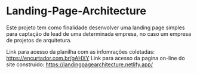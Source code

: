 # Landing-Page-Architecture
Este projeto tem como finalidade desenvolver uma landing page simples para captação de lead de uma determinada empresa, no caso um empresa de projetos de arquitetura.

Link para acesso da planilha com as infomrações coletadas: https://encurtador.com.br/gAHXY
Link para acesso da pagina on-line do site construido: https://landingpagearchitecture.netlify.app/
